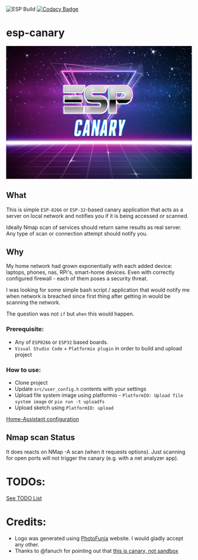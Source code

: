![ESP Build](https://github.com/shafr/esp-canary/workflows/ESP%20Build/badge.svg)
[![Codacy Badge](https://app.codacy.com/project/badge/Grade/5068cf10df544dc5acb4ff90d2e794d4)](https://www.codacy.com/gh/shafr/esp-canary/dashboard?utm_source=github.com&amp;utm_medium=referral&amp;utm_content=shafr/esp-canary&amp;utm_campaign=Badge_Grade)

# esp-canary

![LOGO](web-res/logo/logo-mid.jpg)

## What 

This is simple `ESP-8266` or `ESP-32`-based canary application that acts as a server on local network and notifies you if it is being accessed or scanned.

Ideally Nmap scan of services should return same results as real server. Any type of scan or connection attempt should notify you.

## Why
My home network had grown exponentially with each added device: laptops, phones, nas, RPi's, smart-home devices. Even with correctly configured firewall - each of them poses a security threat. 

I was looking for some simple bash script / application that would notify me when network is breached since first thing after getting in would be scanning the network.

The question was not `if` but `when` this would happen.

### Prerequisite:
* Any of `ESP8266` or `ESP32` based boards.
* `Visual Studio Code` + `Platformio plugin` in order to build and upload project

### How to use:
* Clone project
* Update `src/user_config.h` contents with your settings
* Upload file system image using platformio - `PlatformIO: Upload file system image` or `pio run -t uploadfs`
* Upload sketch using `PlatformIO: upload`

[Home-Assistant configuration](web-res/ha-config.md)

## Nmap scan Status

It does reacts on NMap -A scan (when it requests options). Just scanning for open ports will not trigger the canary (e.g. with a net analyzer app).

# TODOs:
[See TODO List](web-res/TODO.md)


# Credits:
* Logo was generated using [PhotoFunia](https://photofunia.com/categories/all_effects/retro-wave) website. I would gladly accept any other.
* Thanks to @fanuch for pointing out that [this is canary, not sandbox](https://www.reddit.com/r/esp32/comments/n611uu/secure_your_home_network_with_esp8266_esp32/gx53l6t?utm_source=share&utm_medium=web2x&context=3)
